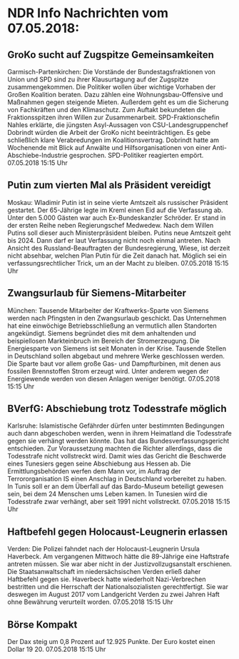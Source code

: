 # NDR Info Nachrichten vom 07.05.2018:


## GroKo sucht auf Zugspitze Gemeinsamkeiten
Garmisch-Partenkirchen: 	 Die Vorstände der Bundestagsfraktionen von Union und SPD sind zu ihrer Klausurtagung auf der Zugspitze zusammengekommen. Die Politiker wollen über wichtige Vorhaben der Großen Koalition beraten. Dazu zählen eine Wohnungsbau-Offensive und Maßnahmen gegen steigende Mieten. Außerdem geht es um die Sicherung von Fachkräften und den Klimaschutz. Zum Auftakt bekundeten die Fraktionsspitzen ihren Willen zur Zusammenarbeit. SPD-Fraktionschefin Nahles erklärte, die jüngsten Asyl-Aussagen von CSU-Landesgruppenchef Dobrindt würden die Arbeit der GroKo nicht beeinträchtigen. Es gebe schließlich klare Verabredungen im Koalitionsvertrag. Dobrindt hatte am Wochenende mit Blick auf Anwälte und Hilfsorganisationen von einer Anti-Abschiebe-Industrie gesprochen. SPD-Politiker reagierten empört. 07.05.2018 15:15 Uhr 

## Putin zum vierten Mal als Präsident vereidigt
Moskau:	Wladimir Putin ist in seine vierte Amtszeit als russischer Präsident gestartet. Der 65-Jährige legte im Kreml einen Eid auf die Verfassung ab. Unter den 5.000 Gästen war auch Ex-Bundeskanzler Schröder. Er stand in der ersten Reihe neben Regierungschef Medwedew. Nach dem Willen Putins soll dieser auch Ministerpräsident bleiben. Putins neue Amtszeit geht bis 2024. Dann darf er laut Verfassung nicht noch einmal antreten. Nach Ansicht des Russland-Beauftragten der Bundesregierung, Wiese, ist derzeit nicht absehbar, welchen Plan Putin für die Zeit danach hat. Möglich sei ein verfassungsrechtlicher Trick, um an der Macht zu bleiben. 07.05.2018 15:15 Uhr 

## Zwangsurlaub für Siemens-Mitarbeiter
München:	Tausende Mitarbeiter der Kraftwerks-Sparte von Siemens werden nach Pfingsten in den Zwangsurlaub geschickt. Das Unternehmen hat eine einwöchige Betriebsschließung an vermutlich allen Standorten angekündigt. Siemens begründet dies mit dem anhaltenden und beispiellosen Markteinbruch im Bereich der Stromerzeugung. Die Energiesparte von Siemens ist seit Monaten in der Krise. Tausende Stellen in Deutschland sollen abgebaut und mehrere Werke geschlossen werden. Die Sparte baut vor allem große Gas- und Dampfturbinen, mit denen aus fossilen Brennstoffen Strom erzeugt wird. Unter anderem wegen der Energiewende werden von diesen Anlagen weniger benötigt. 07.05.2018 15:15 Uhr 

## BVerfG: Abschiebung trotz Todesstrafe möglich
Karlsruhe: Islamistische Gefährder dürfen unter bestimmten Bedingungen auch dann abgeschoben werden, wenn in ihrem Heimatland die Todesstrafe gegen sie verhängt werden könnte. Das hat das Bundesverfassungsgericht entschieden. Zur Voraussetzung machten die Richter allerdings, dass die Todesstrafe nicht vollstreckt wird. Damit wies das Gericht die Beschwerde eines Tunesiers gegen seine Abschiebung aus Hessen ab. Die Ermittlungsbehörden werfen dem Mann vor, im Auftrag der Terrororganisation IS einen Anschlag in Deutschland vorbereitet zu haben. In Tunis soll er an dem Überfall auf das Bardo-Museum beteiligt gewesen sein, bei dem 24 Menschen ums Leben kamen. In Tunesien wird die Todesstrafe zwar verhängt, aber seit 1991 nicht vollstreckt. 07.05.2018 15:15 Uhr 

## Haftbefehl gegen Holocaust-Leugnerin erlassen
Verden: Die Polizei fahndet nach der Holocaust-Leugnerin Ursula Haverbeck. Am vergangenen Mittwoch hätte die 89-Jährige eine Haftstrafe antreten müssen. Sie war aber nicht in der Justizvollzugsanstalt erschienen. Die Staatsanwaltschaft im niedersächsischen Verden erließ daher Haftbefehl gegen sie. Haverbeck hatte wiederholt Nazi-Verbrechen bestritten und die Herrschaft der Nationalsozialisten gerechtfertigt. Sie war deswegen im August 2017 vom Landgericht Verden zu zwei Jahren Haft ohne Bewährung verurteilt worden. 07.05.2018 15:15 Uhr 

## Börse Kompakt
Der Dax steig um 0,8 Prozent auf 12.925 Punkte. Der Euro kostet einen Dollar 19 20. 07.05.2018 15:15 Uhr 

